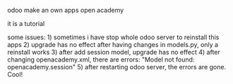 odoo
make an own apps open academy

it is a tutorial

some issues:
    1) sometimes i have stop whole odoo server to reinstall this apps
    2) upgrade has no effect after having changes in models.py, only a reinstall works
    3) after add session model, upgrade has no effect
    4) after changing openacademy.xml, there are errors: "Model not found: openacademy.session"
    5) after restarting odoo server, the errors are gone. Cool!
